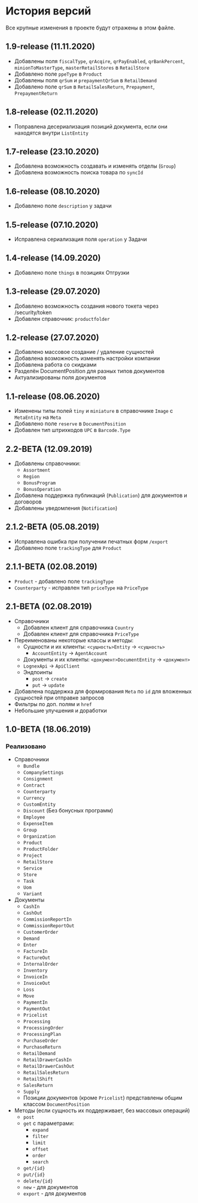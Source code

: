 # История версий

Все крупные изменения в проекте будут отражены в этом файле.

## 1.9-release (11.11.2020)
* Добавлены поля `fiscalType`, `qrAcqire`, `qrPayEnabled`, `qrBankPercent`, `minionToMasterType`, `masterRetailStores` в `RetailStore`
* Добавлено поле `ppeType` в `Product`
* Добавлены поля `qrSum` и `prepaymentQrSum` в `RetailDemand`
* Добавлено поле `qrSum` в `RetailSalesReturn`, `Prepayment`, `PrepaymentReturn` 

## 1.8-release (02.11.2020)
* Поправлена десериализация позиций документа, если они находятся внутри `ListEntity`

## 1.7-release (23.10.2020)
* Добавлена возможность создавать и изменять отделы (`Group`)
* Добавлена возможность поиска товара по `syncId`

## 1.6-release (08.10.2020)
* Добавлено поле `description` у задачи

## 1.5-release (07.10.2020)
* Исправлена сериализация поля `operation` у Задачи

## 1.4-release (14.09.2020)
* Добавлено поле `things` в позициях Отгрузки

## 1.3-release (29.07.2020)
* Добавлено возможность создания нового токета через /security/token
* Добавлен справочник: `productfolder`

## 1.2-release (27.07.2020)
* Добавлено массовое создание / удаление сущностей
* Добавлена возможность изменять настройки компании
* Добавлена работа со скидками
* Разделён DocumentPosition для разных типов документов
* Актуализированы поля документов 
 
## 1.1-release (08.06.2020)
* Изменены типы полей `tiny` и `miniature` в справочнике `Image` c `MetaEntity` на `Meta`
* Добавлено поле `reserve` в `DocumentPosition`
* Добавлен тип штрихкодов `UPC` в `Barcode.Type`


## 2.2-BETA (12.09.2019)
* Добавлены справочники:
    * `Assortment`
    * `Region`
    * `BonusProgram`
    * `BonusOperation`
* Добавлена поддержка публикаций (`Publication`) для документов и договоров 
* Добавлены уведомления (`Notification`)

## 2.1.2-BETA (05.08.2019)
* Исправлена ошибка при получении печатных форм `/export`
* Добавлено поле `trackingType` для `Product`

## 2.1.1-BETA (02.08.2019)
* `Product` - добавлено поле `trackingType`
* `Counterparty` - исправлен тип `priceType` на `PriceType`

## 2.1-BETA (02.08.2019)
* Справочники
    * Добавлен клиент для справочника `Country`
    * Добавлен клиент для справочника `PriceType`
* Переименованы некоторые классы и методы:
    * Сущности и их клиенты: `<сущность>Entity` → `<сущность>`
        * `AccountEntity` → `AgentAccount`
    * Документы и их клиенты: `<документ>DocumentEntity` → `<документ>`
    * `LognexApi` → `ApiClient`
    * Эндпоинты
        * `post` → `create`
        * `put` → `update`
* Добавлена поддержка для формирования `Meta` по `id` для вложенных сущностей при отправке запросов
* Фильтры по доп. полям и `href`
* Небольшие улучшения и доработки

## 1.0-BETA (18.06.2019)
### Реализовано
* Справочники
    * `Bundle`
    * `CompanySettings`
    * `Consignment`
    * `Contract`
    * `Counterparty`
    * `Currency`
    * `CustomEntity`
    * `Discount` (Без бонусных программ)
    * `Employee`
    * `ExpenseItem`
    * `Group`
    * `Organization`
    * `Product`
    * `ProductFolder`
    * `Project`
    * `RetailStore`
    * `Service`
    * `Store`
    * `Task`
    * `Uom`
    * `Variant`
* Документы
    * `CashIn`
    * `CashOut`
    * `CommissionReportIn`
    * `CommissionReportOut`
    * `CustomerOrder`
    * `Demand`
    * `Enter`
    * `FactureIn`
    * `FactureOut`
    * `InternalOrder`
    * `Inventory`
    * `InvoiceIn`
    * `InvoiceOut`
    * `Loss`
    * `Move`
    * `PaymentIn`
    * `PaymentOut`
    * `Pricelist`
    * `Processing`
    * `ProcessingOrder`
    * `ProcessingPlan`
    * `PurchaseOrder`
    * `PurchaseReturn`
    * `RetailDemand`
    * `RetailDrawerCashIn`
    * `RetailDrawerCashOut`
    * `RetailSalesReturn`
    * `RetailShift`
    * `SalesReturn`
    * `Supply`
    * Позиции документов (кроме `Pricelist`) представлены общим классом `DocumentPosition`
* Методы (если сущность их поддерживает, без массовых операций)
    * `post`
    * `get` с параметрами:
        * `expand`
        * `filter`
        * `limit`
        * `offset`
        * `order`
        * `search`
    * `get/{id}`
    * `put/{id}`
    * `delete/{id}`
    * `new` - для документов
    * `export` - для документов
